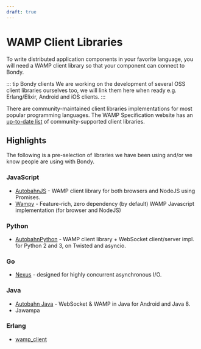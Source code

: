 ```yaml
---
draft: true
---
```

# WAMP Client Libraries
To write distributed application components in your favorite language, you will need a WAMP client library so that your component can connect to Bondy.

::: tip Bondy clients
We are working on the development of several OSS client libraries ourselves too, we will link them here when ready e.g. Erlang/Elixir, Android and iOS clients.
:::

There are community-maintained client libraries implementations for most popular programming languages. The WAMP Specification website has an [up-to-date list](https://wamp-proto.org/implementations.html#libraries) of community-supported client libraries.


## Highlights
The following is a pre-selection of libraries we have been using and/or we know people are using with Bondy.

### JavaScript

* [AutobahnJS](https://github.com/crossbario/autobahn-js) - WAMP client library for both browsers and NodeJS using Promises.
* [Wampy](https://github.com/KSDaemon/wampy.js) - Feature-rich, zero dependency (by default) WAMP Javascript implementation (for browser and NodeJS)

### Python

* [AutobahnPython](https://github.com/crossbario/autobahn-python) - WAMP client library + WebSocket client/server impl. for Python 2 and 3, on Twisted and asyncio.

### Go
* [Nexus](https://github.com/gammazero/nexus) - designed for highly concurrent asynchronous I/O.

### Java
* [Autobahn Java](https://github.com/crossbario/autobahn-java) - WebSocket & WAMP in Java for Android and Java 8.
* Jawampa

### Erlang

* [wamp_client](https://gitlab.com/leapsight/wamp_client)
